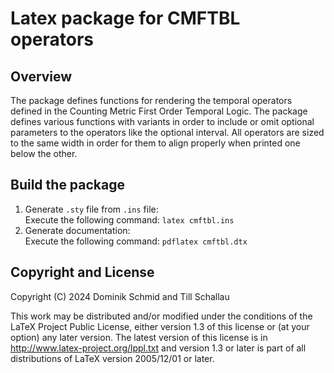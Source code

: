 # Latex package for CMFTBL operators

## Overview

The package defines functions for rendering the temporal operators defined in
the Counting Metric First Order Temporal Logic. The package defines various
functions with variants in order to include or omit optional parameters to
the operators like the optional interval. All operators are sized to the same
width in order for them to align properly when printed one below the other.

## Build the package
1. Generate `.sty` file from `.ins` file:  
	Execute the following command: `latex cmftbl.ins`
2. Generate documentation:  
	Execute the following command: `pdflatex cmftbl.dtx`

## Copyright and License

Copyright (C) 2024 Dominik Schmid and Till Schallau

This work may be distributed and/or modified under the conditions of the LaTeX
Project Public License, either version 1.3 of this license or (at your option)
any later version. The latest version of this license is in
http://www.latex-project.org/lppl.txt and version 1.3 or later is part of all
distributions of LaTeX version 2005/12/01 or later.
